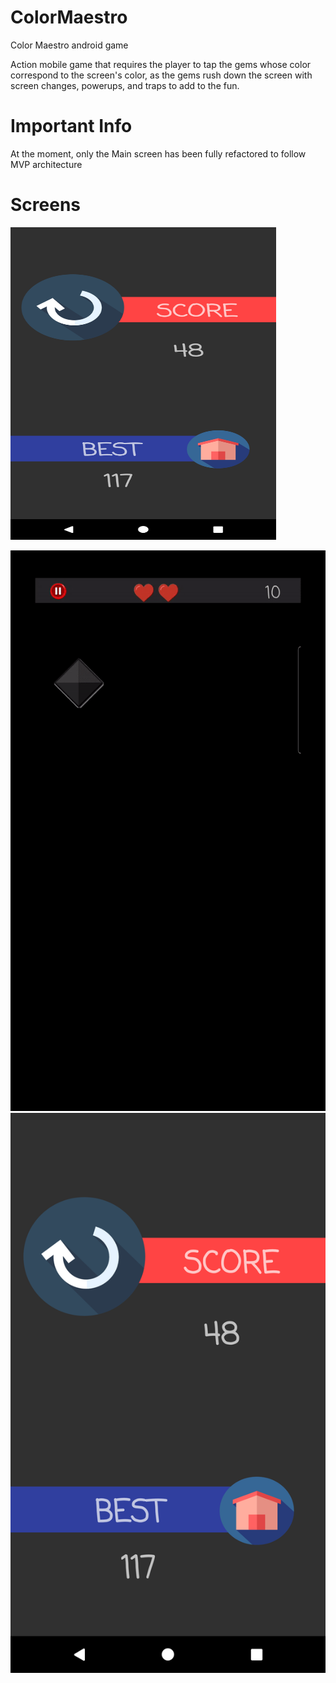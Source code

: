 # ColorMaestro
Color Maestro android game

Action mobile game that requires the player to tap the gems whose color correspond to the screen's color, 
as the gems rush down the screen with screen changes, powerups, and traps to add to the fun. 

# Important Info
At the moment, only the Main screen has been fully refactored to follow MVP architecture
 
# Screens
<img src="Screens/gameover.png" height="500" width="425"/>

![](Screens/gif1.gif) 
![](Screens/gameover.png)

